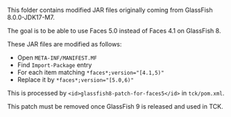 This folder contains modified JAR files originally coming from GlassFish 8.0.0-JDK17-M7.

The goal is to be able to use Faces 5.0 instead of Faces 4.1 on GlassFish 8.

These JAR files are modified as follows:

- Open `META-INF/MANIFEST.MF`
- Find `Import-Package` entry
- For each item matching `*faces*;version="[4.1,5)"`
- Replace it by `*faces*;version="[5.0,6)"`

This is processed by `<id>glassfish8-patch-for-faces5</id>` in `tck/pom.xml`.

This patch must be removed once GlassFish 9 is released and used in TCK.
